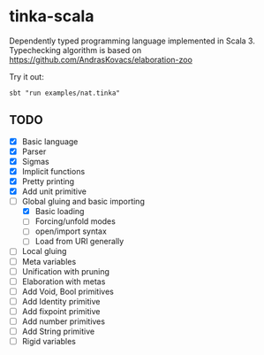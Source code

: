 # tinka-scala

Dependently typed programming language implemented in Scala 3.
Typechecking algorithm is based on https://github.com/AndrasKovacs/elaboration-zoo

Try it out:

```
sbt "run examples/nat.tinka"
```

## TODO
- [x] Basic language
- [x] Parser
- [x] Sigmas
- [x] Implicit functions
- [x] Pretty printing
- [x] Add unit primitive
- [ ] Global gluing and basic importing
  - [x] Basic loading
  - [ ] Forcing/unfold modes
  - [ ] open/import syntax
  - [ ] Load from URI generally
- [ ] Local gluing
- [ ] Meta variables
- [ ] Unification with pruning
- [ ] Elaboration with metas
- [ ] Add Void, Bool primitives
- [ ] Add Identity primitive
- [ ] Add fixpoint primitive
- [ ] Add number primitives
- [ ] Add String primitive
- [ ] Rigid variables
